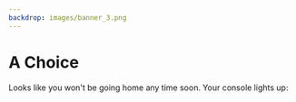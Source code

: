 ```yaml
---
backdrop: images/banner_3.png
---
```


# A Choice

Looks like you won't be going home any time soon. Your console lights up:

<Page url="/rocket/es/soho" instructions="" action="Press the red button" condition="none" />

<Page url="/rocket/es/rosetta" instructions="" action="Flip the blue switch" condition="none" />

<Page url="/rocket/es/magnet" instructions="" action="Pull the handle" condition="none" />

<Page url="/rocket/es/cluster" instructions="" action="Twist the gold knob" condition="none" />



